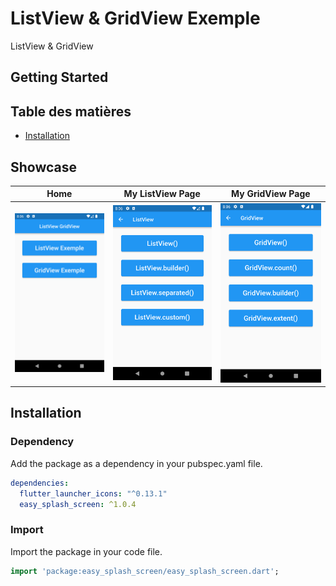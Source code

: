 # ListView & GridView Exemple

ListView & GridView

## Getting Started

## Table des matières

- [Installation](#installation)


## Showcase

| Home | My ListView Page | My GridView Page |
|:---------:|:---------:|:---------:|
| ![](https://github.com/oussemanaffetyy/FlutterScreenshot/blob/main/screenshot/listviewgridview.png) | ![](https://github.com/oussemanaffetyy/FlutterScreenshot/blob/main/screenshot/listview.png) | ![](https://github.com/oussemanaffetyy/FlutterScreenshot/blob/main/screenshot/gridview.png) |

## Installation


### Dependency
Add the package as a dependency in your pubspec.yaml file.
```yaml
dependencies:
  flutter_launcher_icons: "^0.13.1"
  easy_splash_screen: ^1.0.4
```

### Import
Import the package in your code file.
```dart
import 'package:easy_splash_screen/easy_splash_screen.dart';
```
